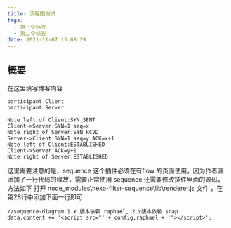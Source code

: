 ```yaml
---
title: 流程图测试
tags:
  - 第一个标签
  - 第二个标签
date: 2021-11-07 15:08:29
---
```

## 概要
在这里填写博客内容

```sequence
participant Client
participant Server

Note left of Client:SYN_SENT
Client->Server:SYN=1 seq=x
Note right of Server:SYN_RCVD
Server->Client:SYN=1 seq=y ACK=x+1
Note left of Client:ESTABLISHED
Client->Server:ACK=y+1
Note right of Server:ESTABLISHED
```

这里需要注意的是，sequence 这个插件必须在有flow 的页面使用，因为作者漏添加了一行代码的缘故，需要正常使用 sequence 还需要修改插件里面的源码，方法如下
打开 node_modules\hexo-filter-sequence\lib\renderer.js 文件 ，在第28行中添加下面一行即可
```
//sequence-diagram 1.x 版本依赖 raphael, 2.x版本依赖 snap
data.content += '<script src="' + config.raphael + '"></script>';
```